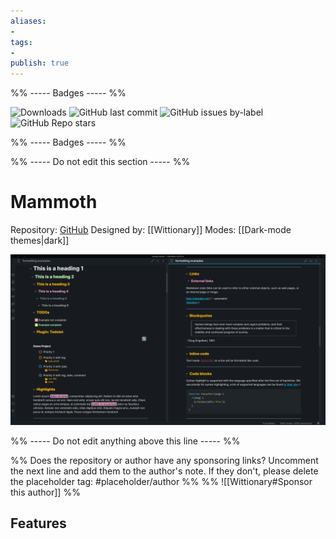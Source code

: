 ```yaml
---
aliases:
- 
tags: 
- 
publish: true
---
```


%% ----- Badges ----- %%

![Downloads](https://img.shields.io/badge/downloads-963-573E7A?style=for-the-badge&logo=)
![GitHub last commit](https://img.shields.io/github/last-commit/Wittionary/mammoth-obsidian-theme?color=573E7A&label=last%20update&logo=github&style=for-the-badge)
![GitHub issues by-label](https://img.shields.io/github/issues/Wittionary/mammoth-obsidian-theme/help%20wanted?color=573E7A&logo=github&style=for-the-badge) 
![GitHub Repo stars](https://img.shields.io/github/stars/Wittionary/mammoth-obsidian-theme?color=573E7A&logo=github&style=for-the-badge)

%% ----- Badges ----- %%

%% ----- Do not edit this section ----- %%

# Mammoth

Repository: [GitHub](https://github.com/Wittionary/mammoth-obsidian-theme)
Designed by: [[Wittionary]]
Modes: [[Dark-mode themes|dark]]



![screenshot](https://github.com/Wittionary/mammoth-obsidian-theme/raw/master/screenshots/fullscreen-formatting-examples.png)

%% ----- Do not edit anything above this line ----- %% 

%% Does the repository or author have any sponsoring links? Uncomment the next line and add them to the author's note. If they don't, please delete the placeholder tag: #placeholder/author %%
%% ![[Wittionary#Sponsor this author]] %%


## Features


